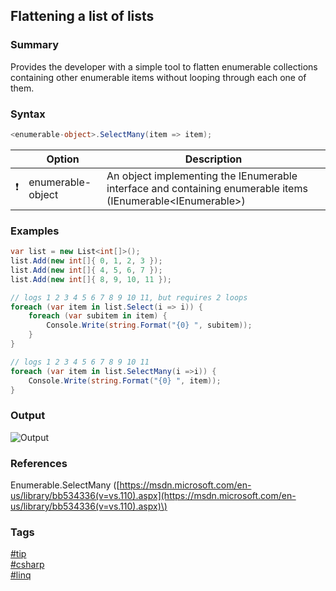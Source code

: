 ## Flattening a list of lists

### Summary
Provides the developer with a simple tool to flatten enumerable collections containing other enumerable items without looping through each one of them.  

### Syntax
```csharp
<enumerable-object>.SelectMany(item => item);
```

|               | Option            | Description                                                                                                      |
| :-----------: | ----------------- | ---------------------------------------------------------------------------------------------------------------- |
| :exclamation: | enumerable-object | An object implementing the IEnumerable interface and containing enumerable items (IEnumerable<IEnumerable<any>>) |

### Examples
```csharp
var list = new List<int[]>();
list.Add(new int[]{ 0, 1, 2, 3 });
list.Add(new int[]{ 4, 5, 6, 7 });
list.Add(new int[]{ 8, 9, 10, 11 });

// logs 1 2 3 4 5 6 7 8 9 10 11, but requires 2 loops
foreach (var item in list.Select(i => i)) {
    foreach (var subitem in item) {
        Console.Write(string.Format("{0} ", subitem));
    }   
}

// logs 1 2 3 4 5 6 7 8 9 10 11
foreach (var item in list.SelectMany(i =>i)) {
    Console.Write(string.Format("{0} ", item));
}
```  

### Output
![Output](https://cloud.githubusercontent.com/assets/19519411/20180351/c341b618-a71f-11e6-8e34-f9fe6e968f56.png)  

### References
Enumerable.SelectMany \([https://msdn.microsoft.com/en-us/library/bb534336(v=vs.110).aspx](https://msdn.microsoft.com/en-us/library/bb534336(v=vs.110).aspx)\)  

### Tags  
[#tip](../../tips.md)  
[#csharp](../csharp.md)  
[#linq](linq.md)  